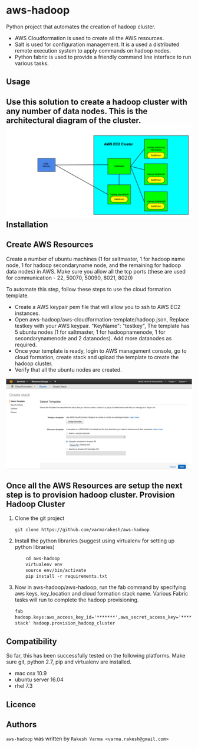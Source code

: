 aws-hadoop
=======================
Python project that automates the creation of hadoop cluster.

 - AWS Cloudformation is used to create all the AWS resources.
 - Salt is used for configuration management. It is a used a distributed remote execution system to apply commands on hadoop nodes.
 - Python fabric is used to provide a friendly command line interface to run various tasks.


Usage
-----
Use this solution to create a hadoop cluster with any number of data nodes. This is the architectural diagram of the cluster.
![Architecture](docs/aws-hadoop-salt-communication.png)
Installation
------------

Create AWS Resources
-------------------------------
 Create a number of ubuntu machines (1 for saltmaster, 1 for hadoop name node, 1 for hadoop secondaryname node, and the remaining for hadoop data nodes) in AWS. Make sure you allow all the tcp ports (these are used for communication - 22, 50070, 50090, 8021, 8020)

To automate this step, follow these steps to use the cloud formation template.

 - Create a AWS keypair pem file that will allow you to ssh to AWS EC2 instances.
 - Open aws-hadoop/aws-cloudformation-template/hadoop.json,  Replace testkey with your AWS keypair. "KeyName": "testkey", The template has 5 ubuntu nodes (1 for saltmaster, 1 for hadoopnamenode, 1 for secondarynamenode and 2 datanodes). Add more datanodes as required.
 - Once your template is ready, login to AWS management console, go to cloud formation, create stack and upload the template to create the hadoop cluster.
 - Verify that all the ubuntu nodes are created.

![AWS Cloud Formation](docs/aws-cloud-formation.png)

Once all the AWS Resources are setup the next step is to provision hadoop cluster.
Provision Hadoop Cluster
----------------------------------

1. Clone the git project
    ```
    git clone https://github.com/varmarakesh/aws-hadoop
    ```
    
2. Install the python libraries (suggest using virtualenv for setting up python libraries)
    ```
        cd aws-hadoop
        virtualenv env
        source env/bin/activate
        pip install -r requirements.txt
    ```
    
3. Now in aws-hadoop/aws-hadoop, run the fab command by specifying aws keys, key_location and cloud formation stack name. Various Fabric tasks will run to complete the hadoop provisioning.

    ```
    fab hadoop.keys:aws_access_key_id='*******',aws_secret_access_key='**********',aws_key_location="/Users/someuser/.ssh/testkey.pem",cloud_formation_stack='hadoop-stack' hadoop.provision_hadoop_cluster

    ```

Compatibility
-------------
So far, this has been successfully tested on the following platforms. Make sure git, python 2.7, pip and virtualenv are installed.

 - mac osx 10.9
 - ubuntu server 16.04
 - rhel 7.3

Licence
-------

Authors
-------

`aws-hadoop` was written by `Rakesh Varma <varma.rakesh@gmail.com>`

